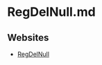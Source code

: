 # RegDelNull.md

## Websites

* [RegDelNull](https://learn.microsoft.com/en-us/sysinternals/downloads/regdelnull)
